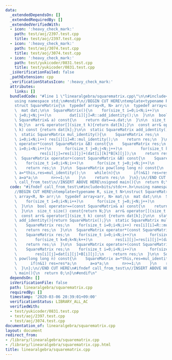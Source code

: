 ```yaml
---
data:
  _extendedDependsOn: []
  _extendedRequiredBy: []
  _extendedVerifiedWith:
  - icon: ':heavy_check_mark:'
    path: test/aoj/2397.test.cpp
    title: test/aoj/2397.test.cpp
  - icon: ':heavy_check_mark:'
    path: test/aoj/3074.test.cpp
    title: test/aoj/3074.test.cpp
  - icon: ':heavy_check_mark:'
    path: test/yukicoder/0831.test.cpp
    title: test/yukicoder/0831.test.cpp
  _isVerificationFailed: false
  _pathExtension: cpp
  _verificationStatusIcon: ':heavy_check_mark:'
  attributes:
    links: []
  bundledCode: "#line 1 \"linearalgebra/squarematrix.cpp\"\n\n#include<bits/stdc++.h>\n\
    using namespace std;\n#endif\n//BEGIN CUT HERE\ntemplate<typename R, size_t N>\n\
    struct SquareMatrix{\n  typedef array<R, N> arr;\n  typedef array<arr, N> mat;\n\
    \  mat dat;\n\n  SquareMatrix(){\n    for(size_t i=0;i<N;i++)\n      for(size_t\
    \ j=0;j<N;j++)\n        dat[i][j]=R::add_identity();\n  }\n\n  bool operator==(const\
    \ SquareMatrix& a) const{\n    return dat==a.dat;\n  }\n\n  size_t size() const{return\
    \ N;}\n  arr& operator[](size_t k){return dat[k];}\n  const arr& operator[](size_t\
    \ k) const {return dat[k];}\n\n  static SquareMatrix add_identity(){return SquareMatrix();}\n\
    \  static SquareMatrix mul_identity(){\n    SquareMatrix res;\n    for(size_t\
    \ i=0;i<N;i++) res[i][i]=R::mul_identity();\n    return res;\n  }\n\n  SquareMatrix\
    \ operator*(const SquareMatrix &B) const{\n    SquareMatrix res;\n    for(size_t\
    \ i=0;i<N;i++)\n      for(size_t j=0;j<N;j++)\n        for(size_t k=0;k<N;k++)\n\
    \          res[i][j]=res[i][j]+(dat[i][k]*B[k][j]);\n    return res;\n  }\n\n\
    \  SquareMatrix operator+(const SquareMatrix &B) const{\n    SquareMatrix res;\n\
    \    for(size_t i=0;i<N;i++)\n      for(size_t j=0;j<N;j++)\n        res[i][j]=dat[i][j]+B[i][j];\n\
    \    return res;\n  }\n\n  SquareMatrix pow(long long n) const{\n    SquareMatrix\
    \ a=*this,res=mul_identity();\n    while(n){\n      if(n&1) res=res*a;\n     \
    \ a=a*a;\n      n>>=1;\n    }\n    return res;\n  }\n};\n//END CUT HERE\n#ifndef\
    \ call_from_test\n//INSERT ABOVE HERE\nsigned main(){\n  return 0;\n}\n#endif\n"
  code: "#ifndef call_from_test\n#include<bits/stdc++.h>\nusing namespace std;\n#endif\n\
    //BEGIN CUT HERE\ntemplate<typename R, size_t N>\nstruct SquareMatrix{\n  typedef\
    \ array<R, N> arr;\n  typedef array<arr, N> mat;\n  mat dat;\n\n  SquareMatrix(){\n\
    \    for(size_t i=0;i<N;i++)\n      for(size_t j=0;j<N;j++)\n        dat[i][j]=R::add_identity();\n\
    \  }\n\n  bool operator==(const SquareMatrix& a) const{\n    return dat==a.dat;\n\
    \  }\n\n  size_t size() const{return N;}\n  arr& operator[](size_t k){return dat[k];}\n\
    \  const arr& operator[](size_t k) const {return dat[k];}\n\n  static SquareMatrix\
    \ add_identity(){return SquareMatrix();}\n  static SquareMatrix mul_identity(){\n\
    \    SquareMatrix res;\n    for(size_t i=0;i<N;i++) res[i][i]=R::mul_identity();\n\
    \    return res;\n  }\n\n  SquareMatrix operator*(const SquareMatrix &B) const{\n\
    \    SquareMatrix res;\n    for(size_t i=0;i<N;i++)\n      for(size_t j=0;j<N;j++)\n\
    \        for(size_t k=0;k<N;k++)\n          res[i][j]=res[i][j]+(dat[i][k]*B[k][j]);\n\
    \    return res;\n  }\n\n  SquareMatrix operator+(const SquareMatrix &B) const{\n\
    \    SquareMatrix res;\n    for(size_t i=0;i<N;i++)\n      for(size_t j=0;j<N;j++)\n\
    \        res[i][j]=dat[i][j]+B[i][j];\n    return res;\n  }\n\n  SquareMatrix\
    \ pow(long long n) const{\n    SquareMatrix a=*this,res=mul_identity();\n    while(n){\n\
    \      if(n&1) res=res*a;\n      a=a*a;\n      n>>=1;\n    }\n    return res;\n\
    \  }\n};\n//END CUT HERE\n#ifndef call_from_test\n//INSERT ABOVE HERE\nsigned\
    \ main(){\n  return 0;\n}\n#endif\n"
  dependsOn: []
  isVerificationFile: false
  path: linearalgebra/squarematrix.cpp
  requiredBy: []
  timestamp: '2020-03-06 20:39:01+09:00'
  verificationStatus: LIBRARY_ALL_AC
  verifiedWith:
  - test/yukicoder/0831.test.cpp
  - test/aoj/2397.test.cpp
  - test/aoj/3074.test.cpp
documentation_of: linearalgebra/squarematrix.cpp
layout: document
redirect_from:
- /library/linearalgebra/squarematrix.cpp
- /library/linearalgebra/squarematrix.cpp.html
title: linearalgebra/squarematrix.cpp
---
```

